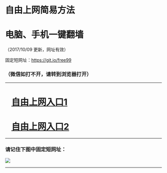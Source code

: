﻿# 自由上网简易方法

# 电脑、手机一键翻墙

（2017/10/09 更新，网址有效）

固定短网址：https://git.io/free99

### （微信如打不开，请转到浏览器打开）


***





# &nbsp;&nbsp; <a href="http://ft235878133.fwq-tz-1001.info/fwqtz01.html?t=100900117559 " target="_blank">自由上网入口1</a>
# &nbsp;&nbsp; <a href="http://ft1367017507.fwq-tz-1002.info/fwqtz02.html?t=100900118173 " target="_blank">自由上网入口2</a>
***

### 请记住下图中固定短网址：

<img src="https://s3-us-west-2.amazonaws.com/fwq-1001/yjfq-20170905okok.png" /> 


***

